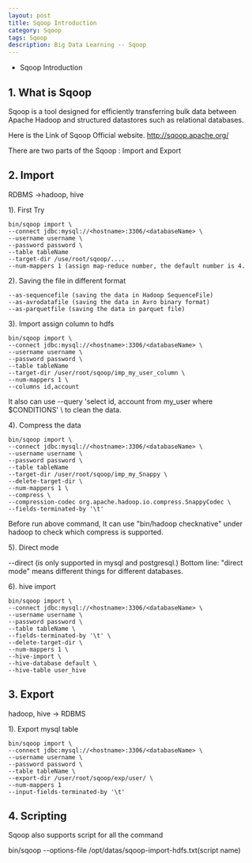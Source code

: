 ```yaml
---
layout: post
title: Sqoop Introduction
category: Sqoop
tags: Sqoop
description: Big Data Learning -- Sqoop
---
```


- Sqoop Introduction

## 1. What is Sqoop

Sqoop is a tool designed for efficiently transferring bulk data between Apache Hadoop and structured datastores such as relational databases.

Here is the Link of Sqoop Official website. http://sqoop.apache.org/

There are two parts of the Sqoop : Import and Export

## 2. Import
	
RDBMS ->hadoop, hive

1). First Try

	bin/sqoop import \
	--connect jdbc:mysql://<hostname>:3306/<databaseName> \
	--username username \
	--password password \
	--table tableName
	--target-dir /use/root/sqoop/....
	--num-mappers 1 (assign map-reduce number, the default number is 4.

2). Saving the file in different format

	--as-sequencefile (saving the data in Hadoop SequenceFile)
	--as-avrodatafile (saving the data in Avro binary format)
	--as-parquetfile (saving the data in parquet file)

3). Import assign column to hdfs

	bin/sqoop import \
	--connect jdbc:mysql://<hostname>:3306/<databaseName> \
	--username username \
	--password password \
	--table tableName
	--target-dir /user/root/sqoop/imp_my_user_column \
	--num-mappers 1 \
	--columns id,account

It also can use --query 'select id, account from my_user where $CONDITIONS' \ to clean the data.

4). Compress the data

	bin/sqoop import \
	--connect jdbc:mysql://<hostname>:3306/<databaseName> \
	--username username \
	--password password \
	--table tableName
	--target-dir /user/root/sqoop/imp_my_Snappy \
	--delete-target-dir \
	--num-mappers 1 \
	--compress \
	--compression-codec org.apache.hadoop.io.compress.SnappyCodec \
	--fields-terminated-by '\t'

Before run above command, It can use "bin/hadoop checknative" under hadoop to check which compress is supported.

5). Direct mode

--direct (is only supported in mysql and postgresql.) Bottom line: "direct mode" means different things for different databases.

6). hive import

	bin/sqoop import \
	--connect jdbc:mysql://<hostname>:3306/<databaseName> \
	--username username \
	--password password \
	--table tableName \
	--fields-terminated-by '\t' \
	--delete-target-dir \
	--num-mappers 1 \
	--hive-import \
	--hive-database default \
	--hive-table user_hive

## 3. Export

hadoop, hive -> RDBMS

1). Export mysql table 

	bin/sqoop import \
	--connect jdbc:mysql://<hostname>:3306/<databaseName> \
	--username username \
	--password password \
	--table tableName \
	--export-dir /user/root/sqoop/exp/user/ \
	--num-mappers 1
	--input-fields-terminated-by '\t'

## 4. Scripting

Sqoop also supports script for all the command

bin/sqoop --options-file /opt/datas/sqoop-import-hdfs.txt(script name)
